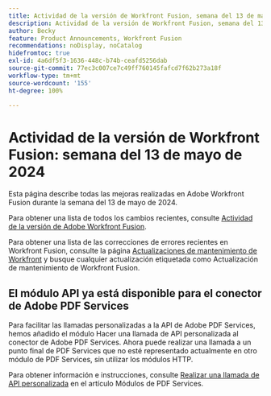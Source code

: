 ```yaml
---
title: Actividad de la versión de Workfront Fusion, semana del 13 de mayo de 2024
description: Actividad de la versión de Workfront Fusion, semana del 13 de mayo de 2024
author: Becky
feature: Product Announcements, Workfront Fusion
recommendations: noDisplay, noCatalog
hidefromtoc: true
exl-id: 4a6df5f3-1636-448c-b74b-ceafd5256dab
source-git-commit: 77ec3c007ce7c49ff760145fafcd7f62b273a18f
workflow-type: tm+mt
source-wordcount: '155'
ht-degree: 100%

---
```


# Actividad de la versión de Workfront Fusion: semana del 13 de mayo de 2024

Esta página describe todas las mejoras realizadas en Adobe Workfront Fusion durante la semana del 13 de mayo de 2024.

Para obtener una lista de todos los cambios recientes, consulte [Actividad de la versión de Adobe Workfront Fusion](/help/workfront-fusion/fusion-product-releases/fusion-release-activity.md).

Para obtener una lista de las correcciones de errores recientes en Workfront Fusion, consulte la página [Actualizaciones de mantenimiento de Workfront](https://experienceleague.adobe.com/docs/workfront-known-issues/releases/current-updates.html?lang=es) y busque cualquier actualización etiquetada como Actualización de mantenimiento de Workfront Fusion.

## El módulo API ya está disponible para el conector de Adobe PDF Services

Para facilitar las llamadas personalizadas a la API de Adobe PDF Services, hemos añadido el módulo Hacer una llamada de API personalizada al conector de Adobe PDF Services. Ahora puede realizar una llamada a un punto final de PDF Services que no esté representado actualmente en otro módulo de PDF Services, sin utilizar los módulos HTTP.

Para obtener información e instrucciones, consulte [Realizar una llamada de API personalizada](/help/workfront-fusion/references/apps-and-modules/adobe-connectors/pdf-modules.md#make-a-custom-api-call) en el artículo Módulos de PDF Services.
